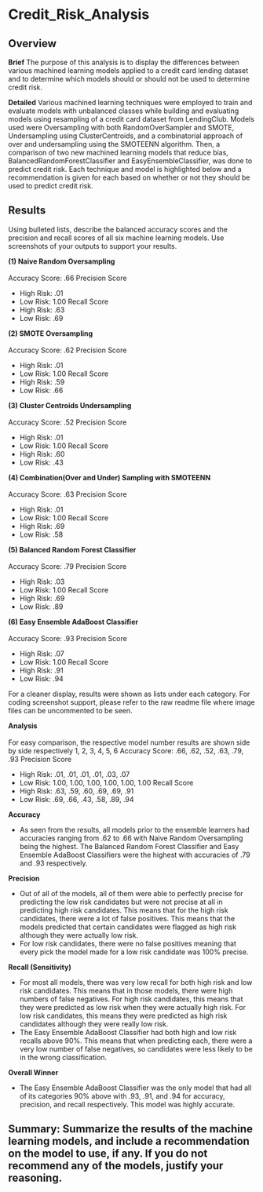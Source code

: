 # Credit_Risk_Analysis

## Overview
**Brief**
The purpose of this analysis is to display the differences between various machined learning models applied to a credit card lending dataset and to determine which models should or should not be used to determine credit risk.

**Detailed**
Various machined learning techniques were employed to train and evaluate models with unbalanced classes while building and evaluating models using resampling of a credit card dataset from LendingClub. Models used were Oversampling with both RandomOverSampler and SMOTE, Undersampling using ClusterCentroids, and a combinatorial approach of over and undersampling using the SMOTEENN algorithm. Then, a comparison of two new machined learning models that reduce bias, BalancedRandomForestClassifier and EasyEnsembleClassifier, was done to predict credit risk. Each technique and model is highlighted below and a recommendation is given for each based on whether or not they should be used to predict credit risk.

## Results 
Using bulleted lists, describe the balanced accuracy scores and the precision and recall scores of all six machine learning models. Use screenshots of your outputs to support your results.

**(1) Naive Random Oversampling**<br><br>
Accuracy Score: .66
Precision Score 
  - High Risk: .01
  - Low Risk: 1.00
Recall Score
  - High Risk: .63
  - Low Risk: .69

<!-- <img height="35%" width="35%" src="https://github.com/smyoung88/Credit_Risk_Analysis/blob/main/Resources/acc_ran_over.png">
<img height="75%" width="75%" src="https://github.com/smyoung88/Credit_Risk_Analysis/blob/main/Resources/matrix_ran_over.png"> -->

**(2) SMOTE Oversampling**<br><br>
Accuracy Score: .62
Precision Score 
  - High Risk: .01
  - Low Risk: 1.00
Recall Score
  - High Risk: .59
  - Low Risk: .66

<!-- <img height="35%" width="35%" src="https://github.com/smyoung88/Credit_Risk_Analysis/blob/main/Resources/acc_smote_over.png">
<img height="75%" width="75%" src="https://github.com/smyoung88/Credit_Risk_Analysis/blob/main/Resources/matrix_smote_over.png"> -->

**(3) Cluster Centroids Undersampling**<br><br>
Accuracy Score: .52
Precision Score 
  - High Risk: .01
  - Low Risk: 1.00
Recall Score
  - High Risk: .60
  - Low Risk: .43

<!-- <img height="35%" width="35%" src="https://github.com/smyoung88/Credit_Risk_Analysis/blob/main/Resources/acc_under_cc.png">
<img height="75%" width="75%" src="https://github.com/smyoung88/Credit_Risk_Analysis/blob/main/Resources/matrix_under_cc.png"> -->

**(4) Combination(Over and Under) Sampling with SMOTEENN**<br><br>
Accuracy Score: .63
Precision Score 
  - High Risk: .01
  - Low Risk: 1.00
Recall Score
  - High Risk: .69
  - Low Risk: .58
<!-- 
<img height="35%" width="35%" src="https://github.com/smyoung88/Credit_Risk_Analysis/blob/main/Resources/acc_ov_un_smoteenn.png">
<img height="75%" width="75%" src="https://github.com/smyoung88/Credit_Risk_Analysis/blob/main/Resources/matrix_ov_un_smoteenn.png"> -->

**(5) Balanced Random Forest Classifier**<br><br>
Accuracy Score: .79
Precision Score 
  - High Risk: .03
  - Low Risk: 1.00
Recall Score
  - High Risk: .69
  - Low Risk: .89

<!-- <img height="35%" width="35%" src="https://github.com/smyoung88/Credit_Risk_Analysis/blob/main/Resources/acc_brf.png">
<img height="75%" width="75%" src="https://github.com/smyoung88/Credit_Risk_Analysis/blob/main/Resources/matrix_brf.png"> -->

**(6) Easy Ensemble AdaBoost Classifier**<br><br>
Accuracy Score: .93
Precision Score 
  - High Risk: .07
  - Low Risk: 1.00
Recall Score
  - High Risk: .91
  - Low Risk: .94

<!-- <img height="35%" width="35%" src="https://github.com/smyoung88/Credit_Risk_Analysis/blob/main/Resources/acc_boost.png">
<img height="75%" width="75%" src="https://github.com/smyoung88/Credit_Risk_Analysis/blob/main/Resources/matrix_boost.png"> -->

For a cleaner display, results were shown as lists under each category. For coding screenshot support, please refer to the raw readme file where image files can be uncommented to be seen.

**Analysis**<br><br>
For easy comparison, the respective model number results are shown side by side respectively
1, 2, 3, 4, 5, 6
Accuracy Score: .66, .62, .52, .63, .79, .93 
Precision Score 
  - High Risk: .01, .01, .01, .01, .03, .07
  - Low Risk: 1.00, 1.00, 1.00, 1.00, 1.00, 1.00 
Recall Score
  - High Risk: .63, .59, .60, .69, .69, .91
  - Low Risk: .69, .66, .43, .58, .89, .94

**Accuracy**
- As seen from the results, all models prior to the ensemble learners had accuracies ranging from .62 to .66 with Naive Random Oversampling being the highest. The Balanced Random Forest Classifier and Easy Ensemble AdaBoost Classifiers were the highest with accuracies of .79 and .93 respectively.

**Precision**
- Out of all of the models, all of them were able to perfectly precise for predicting the low risk candidates but were not precise at all in predicting high risk candidates. This means that for the high risk candidates, there were a lot of false positives. This means that the models predicted that certain candidates were flagged as high risk although they were actually low risk.
- For low risk candidates, there were no false positives meaning that every pick the model made for a low risk candidate was 100% precise. 

**Recall (Sensitivity)**
- For most all models, there was very low recall for both high risk and low risk candidates. This means that in those models, there were high numbers of false negatives. For high risk candidates, this means that they were predicted as low risk when they were actually high risk. For low risk candidates, this means they were predicted as high risk candidates although they were really low risk.
- The Easy Ensemble AdaBoost Classifier had both high and low risk recalls above 90%. This means that when predicting each, there were a very low number of false negatives, so candidates were less likely to be in the wrong classification.

**Overall Winner**
- The Easy Ensemble AdaBoost Classifier was the only model that had all of its categories 90% above with .93, .91, and .94 for accuracy, precision, and recall respectively. This model was highly accurate.





## Summary: Summarize the results of the machine learning models, and include a recommendation on the model to use, if any. If you do not recommend any of the models, justify your reasoning.
